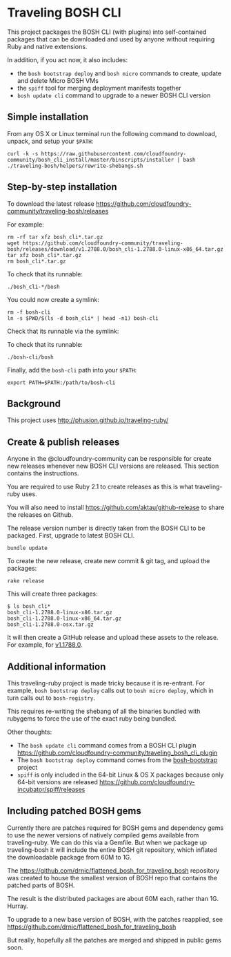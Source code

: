 Traveling BOSH CLI
==================

This project packages the BOSH CLI (with plugins) into self-contained packages that can be downloaded and used by anyone without requiring Ruby and native extensions.

In addition, if you act now, it also includes:

-	the `bosh bootstrap deploy` and `bosh micro` commands to create, update and delete Micro BOSH VMs
-	the `spiff` tool for merging deployment manifests together
-	`bosh update cli` command to upgrade to a newer BOSH CLI version

Simple installation
-------------------

From any OS X or Linux terminal run the following command to download, unpack, and setup your `$PATH`:

```
curl -k -s https://raw.githubusercontent.com/cloudfoundry-community/bosh_cli_install/master/binscripts/installer | bash
./traveling-bosh/helpers/rewrite-shebangs.sh
```

Step-by-step installation
-------------------------

To download the latest release https://github.com/cloudfoundry-community/traveling-bosh/releases

For example:

```
rm -rf tar xfz bosh_cli*.tar.gz
wget https://github.com/cloudfoundry-community/traveling-bosh/releases/download/v1.2788.0/bosh_cli-1.2788.0-linux-x86_64.tar.gz
tar xfz bosh_cli*.tar.gz
rm bosh_cli*.tar.gz
```

To check that its runnable:

```
./bosh_cli-*/bosh
```

You could now create a symlink:

```
rm -f bosh-cli
ln -s $PWD/$(ls -d bosh_cli* | head -n1) bosh-cli
```

Check that its runnable via the symlink:

To check that its runnable:

```
./bosh-cli/bosh
```

Finally, add the `bosh-cli` path into your `$PATH`:

```
export PATH=$PATH:/path/to/bosh-cli
```

Background
----------

This project uses http://phusion.github.io/traveling-ruby/

Create & publish releases
-------------------------

Anyone in the @cloudfoundry-community can be responsible for create new releases whenever new BOSH CLI versions are released. This section contains the instructions.

You are required to use Ruby 2.1 to create releases as this is what traveling-ruby uses.

You will also need to install https://github.com/aktau/github-release to share the releases on Github.

The release version number is directly taken from the BOSH CLI to be packaged. First, upgrade to latest BOSH CLI.

```
bundle update
```

To create the new release, create new commit & git tag, and upload the packages:

```
rake release
```

This will create three packages:

```
$ ls bosh_cli*
bosh_cli-1.2788.0-linux-x86.tar.gz
bosh_cli-1.2788.0-linux-x86_64.tar.gz
bosh_cli-1.2788.0-osx.tar.gz
```

It will then create a GitHub release and upload these assets to the release. For example, for [v1.1788.0](https://github.com/cloudfoundry-community/traveling-bosh/releases/tag/v1.2788.0).

Additional information
----------------------

This traveling-ruby project is made tricky because it is re-entrant. For example, `bosh bootstrap deploy` calls out to `bosh micro deploy`, which in turn calls out to `bosh-registry`.

This requires re-writing the shebang of all the binaries bundled with rubygems to force the use of the exact ruby being bundled.

Other thoughts:

-	The `bosh update cli` command comes from a BOSH CLI plugin https://github.com/cloudfoundry-community/traveling_bosh_cli_plugin
-	The `bosh bootstrap deploy` command comes from the [bosh-bootstrap](https://github.com/cloudfoundry-community/bosh-bootstrap) project
-	`spiff` is only included in the 64-bit Linux & OS X packages because only 64-bit versions are released https://github.com/cloudfoundry-incubator/spiff/releases

Including patched BOSH gems
---------------------------

Currently there are patches required for BOSH gems and dependency gems to use the newer versions of natively compiled gems available from traveling-ruby. We can do this via a Gemfile. But when we package up traveling-bosh it will include the entire BOSH git repository, which inflated the downloadable package from 60M to 1G.

The https://github.com/drnic/flattened_bosh_for_traveling_bosh repository was created to house the smallest version of BOSH repo that contains the patched parts of BOSH.

The result is the distributed packages are about 60M each, rather than 1G. Hurray.

To upgrade to a new base version of BOSH, with the patches reapplied, see https://github.com/drnic/flattened_bosh_for_traveling_bosh

But really, hopefully all the patches are merged and shipped in public gems soon.
